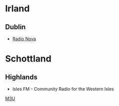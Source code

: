 # Irland

## Dublin
- [Radio Nova](https://play.nova.ie/radio-player/)

# Schottland
## Highlands
- Isles FM - Community Radio for the Western Isles

[M3U](../)